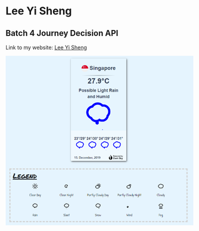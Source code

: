 # Lee Yi Sheng
## Batch 4 Journey Decision API
Link to my website: [Lee Yi Sheng](https://yishenglee.github.io/Journey-Decision-API/)

![Thumbnail](https://github.com/YiShengLee/Journey-Decision-API/blob/master/images/cover.png)


